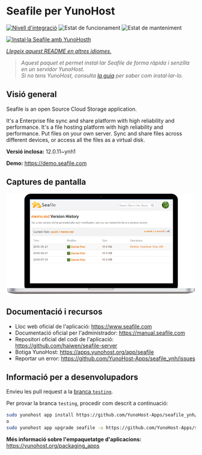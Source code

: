 <!--
N.B.: Aquest README ha estat generat automàticament per <https://github.com/YunoHost/apps/tree/master/tools/readme_generator>
NO s'ha de modificar manualment.
-->

# Seafile per YunoHost

[![Nivell d'integració](https://apps.yunohost.org/badge/integration/seafile)](https://ci-apps.yunohost.org/ci/apps/seafile/)
![Estat de funcionament](https://apps.yunohost.org/badge/state/seafile)
![Estat de manteniment](https://apps.yunohost.org/badge/maintained/seafile)

[![Instal·la Seafile amb YunoHosth](https://install-app.yunohost.org/install-with-yunohost.svg)](https://install-app.yunohost.org/?app=seafile)

*[Llegeix aquest README en altres idiomes.](./ALL_README.md)*

> *Aquest paquet et permet instal·lar Seafile de forma ràpida i senzilla en un servidor YunoHost.*  
> *Si no tens YunoHost, consulta [la guia](https://yunohost.org/install) per saber com instal·lar-lo.*

## Visió general

Seafile is an open Source Cloud Storage application.

It's a Enterprise file sync and share platform with high reliability and performance. It's a file hosting platform with high reliability and performance. Put files on your own server. Sync and share files across different devices, or access all the files as a virtual disk.


**Versió inclosa:** 12.0.11~ynh1

**Demo:** <https://demo.seafile.com>

## Captures de pantalla

![Captures de pantalla de Seafile](./doc/screenshots/screenshot.png)

## Documentació i recursos

- Lloc web oficial de l'aplicació: <https://www.seafile.com>
- Documentació oficial per l'administrador: <https://manual.seafile.com>
- Repositori oficial del codi de l'aplicació: <https://github.com/haiwen/seafile-server>
- Botiga YunoHost: <https://apps.yunohost.org/app/seafile>
- Reportar un error: <https://github.com/YunoHost-Apps/seafile_ynh/issues>

## Informació per a desenvolupadors

Envieu les pull request a la [branca `testing`](https://github.com/YunoHost-Apps/seafile_ynh/tree/testing).

Per provar la branca `testing`, procedir com descrit a continuació:

```bash
sudo yunohost app install https://github.com/YunoHost-Apps/seafile_ynh/tree/testing --debug
o
sudo yunohost app upgrade seafile -u https://github.com/YunoHost-Apps/seafile_ynh/tree/testing --debug
```

**Més informació sobre l'empaquetatge d'aplicacions:** <https://yunohost.org/packaging_apps>

